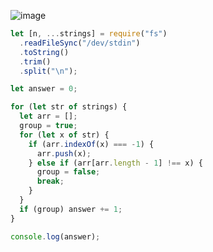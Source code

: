 ![image](https://github.com/ssc9811/algorithm/assets/39263149/29656b8d-56f1-4356-9b97-68546e32370a)

```javascript
let [n, ...strings] = require("fs")
  .readFileSync("/dev/stdin")
  .toString()
  .trim()
  .split("\n");

let answer = 0;

for (let str of strings) {
  let arr = [];
  group = true;
  for (let x of str) {
    if (arr.indexOf(x) === -1) {
      arr.push(x);
    } else if (arr[arr.length - 1] !== x) {
      group = false;
      break;
    }
  }
  if (group) answer += 1;
}

console.log(answer);
```
